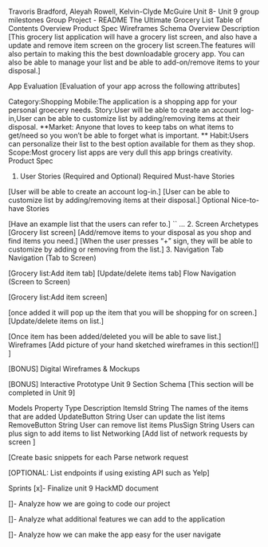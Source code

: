 Travoris Bradford, Aleyah Rowell, Kelvin-Clyde McGuire 
Unit 8- Unit 9 group milestones Group Project - README
The Ultimate Grocery List
Table of Contents
Overview
Product Spec
Wireframes
Schema
Overview
Description
[This grocery list application will have a grocery list screen, and also have a update and remove item screen on the grocery list screen.The features will also pertain to making this the best downloadable grocery app. You can also be able to manage your list and be able to add-on/remove items to your disposal.]

App Evaluation
[Evaluation of your app across the following attributes]

Category:Shopping
Mobile:The application is a shopping app for your personal groecery needs.
Story:User will be able to create an account log-in,User can be able to customize list by adding/removing items at their disposal.
**Market: Anyone that loves to keep tabs on what items to get/need so you won’t be able to forget what is important. **
Habit:Users can personalize their list to the best option available for them as they shop.
Scope:Most grocery list apps are very dull this app brings creativity.
Product Spec
1. User Stories (Required and Optional)
Required Must-have Stories

[User will be able to create an account log-in.]
[User can be able to customize list by adding/removing items at their disposal.]
Optional Nice-to-have Stories

[Have an example list that the users can refer to.]
``
…
2. Screen Archetypes
[Grocery list screen]
[Add/remove items to your disposal as you shop and find items you need.]
[When the user presses “+” sign, they will be able to customize by adding or removing from the list.]
3. Navigation
Tab Navigation (Tab to Screen)

[Grocery list:Add item tab]
[Update/delete items tab]
Flow Navigation (Screen to Screen)

[Grocery list:Add item screen]

[once added it will pop up the item that you will be shopping for on screen.]
[Update/delete items on list.]

[Once item has been added/deleted you will be able to save list.]
Wireframes
[Add picture of your hand sketched wireframes in this section![] ]  

[BONUS] Digital Wireframes & Mockups

[BONUS] Interactive Prototype
Unit 9 Section
Schema
[This section will be completed in Unit 9]

Models
Property	Type	Description
ItemsId	String	The names of the items that are added
UpdateButton	String	User can update the list items
RemoveButton	String	User can remove list items
PlusSign	String	Users can plus sign to add items to list
Networking
[Add list of network requests by screen ]

[Create basic snippets for each Parse network request

[OPTIONAL: List endpoints if using existing API such as Yelp]

Sprints
[x]- Finalize unit 9 HackMD document

[]- Analyze how we are going to code our project

[]- Analyze what additional features we can add to the application

[]- Analyze how we can make the app easy for the user navigate
